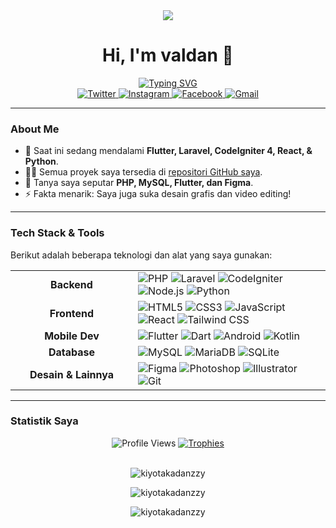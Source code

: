 <div align="center">

<img src="https://media0.giphy.com/media/ZA2b6YRegCRN2apsGP/200.gif" />


# **Hi, I'm valdan 👋**

<a href="https://github.com/Kiyotakadanzzy">
  <img src="https://readme-typing-svg.herokuapp.com?font=Poppins&weight=600&size=22&duration=3000&color=00FFFF&center=true&vCenter=true&width=450&lines=sybau🥀;nice+try+diddy😭🙏;kidding+kids" alt="Typing SVG" />
</a>

</div>

<div align="center">
  <a href="https://twitter.com/draz3e_" target="_blank">
    <img src="https://img.shields.io/badge/Twitter-1DA1F2?style=for-the-badge&logo=twitter&logoColor=white" alt="Twitter"/>
  </a>
  <a href="https://instagram.com/wyldnc" target="_blank">
    <img src="https://img.shields.io/badge/Instagram-E4405F?style=for-the-badge&logo=instagram&logoColor=white" alt="Instagram"/>
  </a>
  <a href="https://fb.com/kiyotaka danzzy" target="_blank">
    <img src="https://img.shields.io/badge/Facebook-1877F2?style=for-the-badge&logo=facebook&logoColor=white" alt="Facebook"/>
  </a>
  <a href="mailto:emperory.08@gmail.com">
    <img src="https://img.shields.io/badge/Gmail-D14836?style=for-the-badge&logo=gmail&logoColor=white" alt="Gmail"/>
  </a>
</div>

---

### About Me

- 🌱 Saat ini sedang mendalami **Flutter, Laravel, CodeIgniter 4, React, & Python**.
- 👨‍💻 Semua proyek saya tersedia di [repositori GitHub saya](https://github.com/Kiyotakadanzzy).
- 💬 Tanya saya seputar **PHP, MySQL, Flutter, dan Figma**.
- ⚡ Fakta menarik: Saya juga suka desain grafis dan video editing!

---

### Tech Stack & Tools

Berikut adalah beberapa teknologi dan alat yang saya gunakan:

<table>
  <tr>
    <td align="center" width="180"><strong>Backend</strong></td>
    <td>
      <img src="https://img.shields.io/badge/PHP-777BB4?style=for-the-badge&logo=php&logoColor=white" alt="PHP"/>
      <img src="https://img.shields.io/badge/Laravel-FF2D20?style=for-the-badge&logo=laravel&logoColor=white" alt="Laravel"/>
      <img src="https://img.shields.io/badge/CodeIgniter-EF4223?style=for-the-badge&logo=codeigniter&logoColor=white" alt="CodeIgniter"/>
      <img src="https://img.shields.io/badge/Node.js-339933?style=for-the-badge&logo=nodedotjs&logoColor=white" alt="Node.js"/>
      <img src="https://img.shields.io/badge/Python-3776AB?style=for-the-badge&logo=python&logoColor=white" alt="Python"/>
    </td>
  </tr>
  <tr>
    <td align="center"><strong>Frontend</strong></td>
    <td>
      <img src="https://img.shields.io/badge/HTML5-E34F26?style=for-the-badge&logo=html5&logoColor=white" alt="HTML5"/>
      <img src="https://img.shields.io/badge/CSS3-1572B6?style=for-the-badge&logo=css3&logoColor=white" alt="CSS3"/>
      <img src="https://img.shields.io/badge/JavaScript-F7DF1E?style=for-the-badge&logo=javascript&logoColor=black" alt="JavaScript"/>
      <img src="https://img.shields.io/badge/React-61DAFB?style=for-the-badge&logo=react&logoColor=black" alt="React"/>
      <img src="https://img.shields.io/badge/Tailwind_CSS-38B2AC?style=for-the-badge&logo=tailwind-css&logoColor=white" alt="Tailwind CSS"/>
    </td>
  </tr>
  <tr>
    <td align="center"><strong>Mobile Dev</strong></td>
    <td>
      <img src="https://img.shields.io/badge/Flutter-02569B?style=for-the-badge&logo=flutter&logoColor=white" alt="Flutter"/>
      <img src="https://img.shields.io/badge/Dart-0175C2?style=for-the-badge&logo=dart&logoColor=white" alt="Dart"/>
      <img src="https://img.shields.io/badge/Android-3DDC84?style=for-the-badge&logo=android&logoColor=white" alt="Android"/>
      <img src="https://img.shields.io/badge/Kotlin-7F52FF?style=for-the-badge&logo=kotlin&logoColor=white" alt="Kotlin"/>
    </td>
  </tr>
  <tr>
    <td align="center"><strong>Database</strong></td>
    <td>
      <img src="https://img.shields.io/badge/MySQL-4479A1?style=for-the-badge&logo=mysql&logoColor=white" alt="MySQL"/>
      <img src="https://img.shields.io/badge/MariaDB-003545?style=for-the-badge&logo=mariadb&logoColor=white" alt="MariaDB"/>
      <img src="https://img.shields.io/badge/SQLite-003B57?style=for-the-badge&logo=sqlite&logoColor=white" alt="SQLite"/>
    </td>
  </tr>
  <tr>
    <td align="center"><strong>Desain & Lainnya</strong></td>
    <td>
      <img src="https://img.shields.io/badge/Figma-F24E1E?style=for-the-badge&logo=figma&logoColor=white" alt="Figma"/>
      <img src="https://img.shields.io/badge/Adobe_Photoshop-31A8FF?style=for-the-badge&logo=adobe-photoshop&logoColor=white" alt="Photoshop"/>
      <img src="https://img.shields.io/badge/Adobe_Illustrator-FF9A00?style=for-the-badge&logo=adobe-illustrator&logoColor=white" alt="Illustrator"/>
      <img src="https://img.shields.io/badge/Git-F05032?style=for-the-badge&logo=git&logoColor=white" alt="Git"/>
    </td>
  </tr>
</table>

---

### Statistik Saya

<div align="center">

<img src="https://komarev.com/ghpvc/?username=kiyotakadanzzy&label=Profile%20Views&color=0e75b6&style=flat-square" alt="Profile Views" />
<a href="https://github.com/ryo-ma/github-profile-trophy">
  <img src="https://github-profile-trophy.vercel.app/?username=kiyotakadanzzy&theme=dracula&column=7&margin-w=15&margin-h=15" alt="Trophies" />
</a>

<br>
<br>

<p align="center">
  <img src="https://github-readme-stats.vercel.app/api/top-langs?username=kiyotakadanzzy&show_icons=true&locale=en&layout=compact&theme=dark" alt="kiyotakadanzzy" />
</p>
<p align="center">
  <img src="https://github-readme-stats.vercel.app/api?username=kiyotakadanzzy&show_icons=true&locale=en&theme=dark" alt="kiyotakadanzzy" />
</p>
<p align="center">
  <img src="https://streak-stats.demolab.com/?user=kiyotakadanzzy&theme=dark" alt="kiyotakadanzzy" />
</p>

</div>
